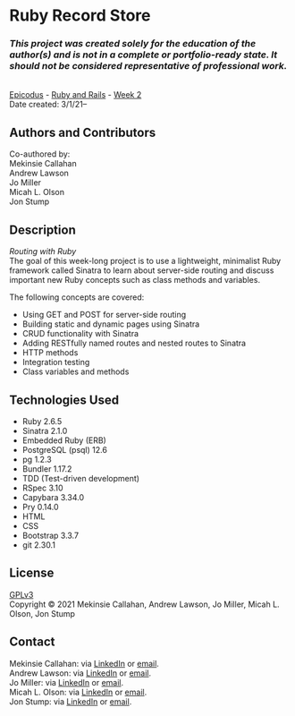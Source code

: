 # Ruby Record Store

### _This project was created solely for the education of the author(s) and is not in a complete or portfolio-ready state. It should not be considered representative of professional work._
\
[Epicodus](https://www.epicodus.com/) - [Ruby and Rails](https://www.learnhowtoprogram.com/ruby-and-rails/) - [Week 2](https://www.learnhowtoprogram.com/ruby-and-rails/routing-with-ruby)
\
Date created: 3/1/21–

## Authors and Contributors
Co-authored by:  
Mekinsie Callahan  
Andrew Lawson  
Jo Miller  
Micah L. Olson  
Jon Stump

## Description
_Routing with Ruby_  
The goal of this week-long project is to use a lightweight, minimalist Ruby framework called Sinatra to learn about server-side routing and discuss important new Ruby concepts such as class methods and variables.  
  
The following concepts are covered:  
* Using GET and POST for server-side routing
* Building static and dynamic pages using Sinatra
* CRUD functionality with Sinatra
* Adding RESTfully named routes and nested routes to Sinatra
* HTTP methods
* Integration testing
* Class variables and methods

## Technologies Used
* Ruby 2.6.5
* Sinatra 2.1.0
* Embedded Ruby (ERB)
* PostgreSQL (psql) 12.6
* pg 1.2.3
* Bundler 1.17.2
* TDD (Test-driven development)
* RSpec 3.10
* Capybara 3.34.0
* Pry 0.14.0
* HTML
* CSS
* Bootstrap 3.3.7
* git 2.30.1

## License
[GPLv3](https://choosealicense.com/licenses/gpl-3.0/)\
Copyright &copy; 2021 Mekinsie Callahan, Andrew Lawson, Jo Miller, Micah L. Olson, Jon Stump

## Contact
Mekinsie Callahan: via <a href="https://www.linkedin.com/in/mekinsie/" target="_blank">LinkedIn</a> or <a href="mailto:mekinsie.aja@gmail.com" target="_blank">email</a>.  
Andrew Lawson: via <a href="https://www.linkedin.com/in/andrew-lawson-dev/" target="_blank">LinkedIn</a> or <a href="mailto:alawson89@gmail.com" target="_blank">email</a>.  
Jo Miller: via <a href="https://www.linkedin.com/in/jomillerde/" target="_blank">LinkedIn</a> or <a href="mailto:joannadawnmiller@gmail.com" target="_blank">email</a>.  
Micah L. Olson: via <a href="https://www.linkedin.com/in/micah-lewis-olson/" target="_blank">LinkedIn</a> or <a href="mailto:micah.olson@protonmail.com" target="_blank">email</a>.  
Jon Stump: via <a href="https://www.linkedin.com/in/jonstump/" target="_blank">LinkedIn</a> or <a href="mailto:jmstump@gmail.com" target="_blank">email</a>.
